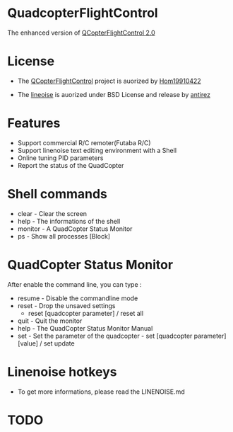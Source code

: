 QuadcopterFlightControl
======================
The enhanced version of [QCopterFlightControl 2.0](https://github.com/Hom19910422/QCopterFlightControl)

License
======================
* The [QCopterFlightControl](https://github.com/Hom19910422/QCopterFlightControl) project is auorized by [Hom19910422](Hom19910422@gmail.com)

* The [lineoise](https://github.com/antirez/linenoise) is auorized under BSD License and release by [antirez](antirez@gmail.com)

Features
======================
* Support commercial R/C remoter(Futaba R/C)
* Support linenoise text editing environment with a Shell
* Online tuning PID parameters
* Report the status of the QuadCopter

Shell commands
======================
* clear - Clear the screen
* help - The informations of the shell
* monitor - A QuadCopter Status Monitor
* ps - Show all processes [Block]

QuadCopter Status Monitor
======================
After enable the command line, you can type :
* resume - Disable the commandline mode
* reset - Drop the unsaved settings
	- reset [quadcopter parameter] / reset all
* quit - Quit the monitor
* help - The QuadCopter Status Monitor Manual
* set - Set the parameter of the quadcopter
      - set [quadcopter parameter] [value] / set update

Linenoise hotkeys
======================
* To get more informations, please read the LINENOISE.md

TODO
======================
